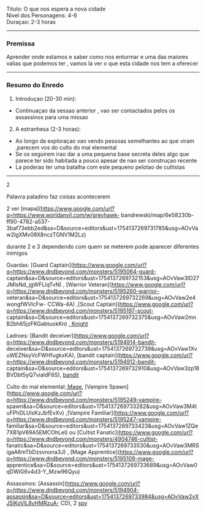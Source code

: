 Titulo: O que nos espera a nova cidade  
 Nivel dos Personagens: 4-6  
Duraçao: 2-3 horas

* * *

### Premissa

Aprender onde estamos e saber como nos enturmar e uma das maiores valias que
podemos ter , vamos la ver o que esta cidade nos tem a oferecer

* * *

### Resumo do Enredo

  1. Introduçao (20-30 min):  

  * Continuaçao da sessao anterior , vao ser contactados pelos os assassinos para uma missao

  2. A estranhesa (2-3 horas):  

  * Ao longo da exploraçao vao vendo pessoas semelhantes ao que viram ,parecem vos do culto do mal elemental
  * Se os seguirem irao dar a uma pequena base secreta deles algo que parece ter sido habitada a pouco apesar de nao ser construçao recente
  * La poderao ter uma batalha com este pequeno pelotao de cultistas

* * *

2

Palavra paladino faz coisas acontecerem

2 ver
[mapa](https://www.google.com/url?q=https://www.worldanvil.com/w/greyhawk-
bandrewski/map/6e58230b-ff90-4782-a537-3baf73ebb2ed&sa=D&source=editors&ust=1754137269731785&usg=AOvVaw2lgXMv08X8nczTGNV1M2Lz)

durante 2 e 3 dependendo com quem se meterem pode aparecer diferentes inimigos  
  
Guardas: [Guard
Captain](https://www.google.com/url?q=https://www.dndbeyond.com/monsters/5195064-guard-
captain&sa=D&source=editors&ust=1754137269732153&usg=AOvVaw3ID27JMIsNd_jgWFLlqTvN)
, [Warrior
Veteran](https://www.google.com/url?q=https://www.dndbeyond.com/monsters/5195260-warrior-
veteran&sa=D&source=editors&ust=1754137269732269&usg=AOvVaw2e4wongfWVIcFw-
CCWa-4A) ,[Scout
Captain](https://www.google.com/url?q=https://www.dndbeyond.com/monsters/5195197-scout-
captain&sa=D&source=editors&ust=1754137269732375&usg=AOvVaw2mnB2bh65jzFKGabtuokKn)
,[
Knight](https://www.google.com/url?q=https://www.dndbeyond.com/monsters/4904816-knight&sa=D&source=editors&ust=1754137269732499&usg=AOvVaw20C6BMPkVKzHca1PkxujkK)

Ladroes: [Bandit
deceiver](https://www.google.com/url?q=https://www.dndbeyond.com/monsters/5194914-bandit-
deceiver&sa=D&source=editors&ust=1754137269732739&usg=AOvVaw1XvuWEZNsyVcFWHfugkxKA),
[bandit
captain](https://www.google.com/url?q=https://www.dndbeyond.com/monsters/5194912-bandit-
captain&sa=D&source=editors&ust=1754137269732910&usg=AOvVaw3zp18BVDbt5yQ7viaIdF6S),
[bandit](https://www.google.com/url?q=https://www.dndbeyond.com/monsters/5194915-bandit&sa=D&source=editors&ust=1754137269733011&usg=AOvVaw1Tgki9dVTneyUMnU5ZX2jn)

Culto do mal elemental:[
Mage](https://www.google.com/url?q=https://www.dndbeyond.com/monsters/4831023-mage&sa=D&source=editors&ust=1754137269733177&usg=AOvVaw1g-YTzAujB_Do_75x8lSAm),
[Vampire
Spawn](https://www.google.com/url?q=https://www.dndbeyond.com/monsters/5195249-vampire-
spawn&sa=D&source=editors&ust=1754137269733282&usg=AOvVaw3M4tuFPhDLUlsKzJbfEvXv)
,[Vampire
Familiar](https://www.google.com/url?q=https://www.dndbeyond.com/monsters/5195247-vampire-
familiar&sa=D&source=editors&ust=1754137269733423&usg=AOvVaw1ZQe7XB1pV69A5EMCOhLel)
ou [Cultist
Fanatic](https://www.google.com/url?q=https://www.dndbeyond.com/monsters/4904746-cultist-
fanatic&sa=D&source=editors&ust=1754137269733530&usg=AOvVaw3MRSigaA6mTbDzsvnona3J)
, [Mage
Apprentice](https://www.google.com/url?q=https://www.dndbeyond.com/monsters/5195109-mage-
apprentice&sa=D&source=editors&ust=1754137269733689&usg=AOvVaw0qDWiG6v4d3-Y_Mzw96Qyu)

Assassinos:
[Assassin](https://www.google.com/url?q=https://www.dndbeyond.com/monsters/5194904-assassin&sa=D&source=editors&ust=1754137269733984&usg=AOvVaw2vXJ5lKoVlL8yHMRzuA-
CD), 2
[spy](https://www.google.com/url?q=https://www.dndbeyond.com/monsters/5195217-spy&sa=D&source=editors&ust=1754137269734185&usg=AOvVaw3WFMYoCJ_MPJaynQQwjJGn)

